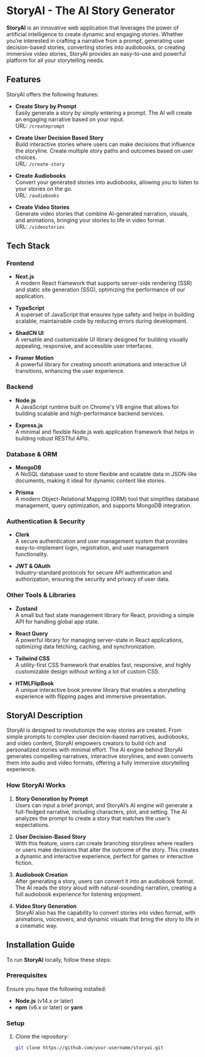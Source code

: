 # StoryAI - The AI Story Generator

**StoryAI** is an innovative web application that leverages the power of artificial intelligence to create dynamic and engaging stories. Whether you’re interested in crafting a narrative from a prompt, generating user decision-based stories, converting stories into audiobooks, or creating immersive video stories, StoryAI provides an easy-to-use and powerful platform for all your storytelling needs.

## Features

StoryAI offers the following features:

- **Create Story by Prompt**  
  Easily generate a story by simply entering a prompt. The AI will create an engaging narrative based on your input.  
  URL: `/createprompt`

- **Create User Decision Based Story**  
  Build interactive stories where users can make decisions that influence the storyline. Create multiple story paths and outcomes based on user choices.  
  URL: `/create-story`

- **Create Audiobooks**  
  Convert your generated stories into audiobooks, allowing you to listen to your stories on the go.  
  URL: `/audiobooks`

- **Create Video Stories**  
  Generate video stories that combine AI-generated narration, visuals, and animations, bringing your stories to life in video format.  
  URL: `/videostories`

## Tech Stack

### Frontend

- **Next.js**  
  A modern React framework that supports server-side rendering (SSR) and static site generation (SSG), optimizing the performance of our application.
  
- **TypeScript**  
  A superset of JavaScript that ensures type safety and helps in building scalable, maintainable code by reducing errors during development.
  
- **ShadCN UI**  
  A versatile and customizable UI library designed for building visually appealing, responsive, and accessible user interfaces.

- **Framer Motion**  
  A powerful library for creating smooth animations and interactive UI transitions, enhancing the user experience.

### Backend

- **Node.js**  
  A JavaScript runtime built on Chrome's V8 engine that allows for building scalable and high-performance backend services.

- **Express.js**  
  A minimal and flexible Node.js web application framework that helps in building robust RESTful APIs.

### Database & ORM

- **MongoDB**  
  A NoSQL database used to store flexible and scalable data in JSON-like documents, making it ideal for dynamic content like stories.

- **Prisma**  
  A modern Object-Relational Mapping (ORM) tool that simplifies database management, query optimization, and supports MongoDB integration.

### Authentication & Security

- **Clerk**  
  A secure authentication and user management system that provides easy-to-implement login, registration, and user management functionality.

- **JWT & OAuth**  
  Industry-standard protocols for secure API authentication and authorization, ensuring the security and privacy of user data.

### Other Tools & Libraries

- **Zustand**  
  A small but fast state management library for React, providing a simple API for handling global app state.

- **React Query**  
  A powerful library for managing server-state in React applications, optimizing data fetching, caching, and synchronization.

- **Tailwind CSS**  
  A utility-first CSS framework that enables fast, responsive, and highly customizable design without writing a lot of custom CSS.

- **HTMLFlipBook**  
  A unique interactive book preview library that enables a storytelling experience with flipping pages and immersive presentation.

## StoryAI Description

StoryAI is designed to revolutionize the way stories are created. From simple prompts to complex user decision-based narratives, audiobooks, and video content, StoryAI empowers creators to build rich and personalized stories with minimal effort. The AI engine behind StoryAI generates compelling narratives, interactive storylines, and even converts them into audio and video formats, offering a fully immersive storytelling experience.

### How StoryAI Works

1. **Story Generation by Prompt**  
   Users can input a brief prompt, and StoryAI’s AI engine will generate a full-fledged narrative, including characters, plot, and setting. The AI analyzes the prompt to create a story that matches the user’s expectations.

2. **User Decision-Based Story**  
   With this feature, users can create branching storylines where readers or users make decisions that alter the outcome of the story. This creates a dynamic and interactive experience, perfect for games or interactive fiction.

3. **Audiobook Creation**  
   After generating a story, users can convert it into an audiobook format. The AI reads the story aloud with natural-sounding narration, creating a full audiobook experience for listening enjoyment.

4. **Video Story Generation**  
   StoryAI also has the capability to convert stories into video format, with animations, voiceovers, and dynamic visuals that bring the story to life in a cinematic way.

## Installation Guide

To run **StoryAI** locally, follow these steps:

### Prerequisites

Ensure you have the following installed:

- **Node.js** (v14.x or later)  
- **npm** (v6.x or later) or **yarn**

### Setup

1. Clone the repository:

   ```bash
   git clone https://github.com/your-username/storyai.git
